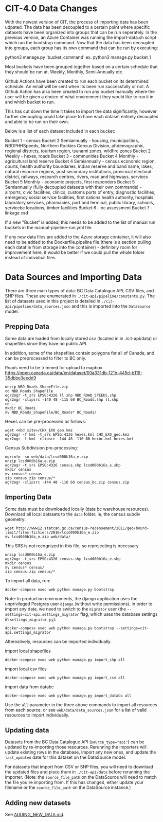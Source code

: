 # CIT-4.0 Data Changes
With the newest version of CIT, the process of importing data has been udpated. The data has been decoupled to a certain point where specific datasets have been organized into groups that can be run seperately. In the previous version, an Azure Container was running the import-data.sh script which ran the bootstrap command. Now that the data has been decoupled into groups, each group has its own command that can be run by executing:


python3 manage.py 'bucket_command' ex. python3 manage.py bucket_1

Most buckets have been grouped together based on a certain schedule that they should be run at. Weekly, Monthly, Semi-Annually etc.

Github Actions have been created to run each bucket on its determined schedule. An email will be sent when its been run successfully or not. A Github Action has also been created to run any bucket manually where the user will be given a choice of what environment they would like to run it in and which bucket to run.

This has cut down the time it takes to import the data significantly, however further decoupling could take place to have each dataset entirely decoupled and able to be run on their own.

Below is a list of each dataset included in each bucket:

Bucket 1 - census
Bucket 2 Semiannually - housing, municipalities, NBDPHHSpeeds, Northern Rockies Census Division, phdemographic, regional districts, tourism region, tsunami zones, wildfire zones
Bucket 2 Weekly - hexes, roads
Bucket 3 - communities
Bucket 4 Monthly - agricultural land reserve
Bucket 4 Semiannually - census economic region, courts, health authority boundaries, indian reserve and band name, lakes, natural resource regions, post secondary institutions, provincial electoral district, railways, research centres, rivers, road and highways, services
Bucket 5 Monthly - economic projects, first responders
Bucket 5 Semiannually (fully decoupled datasets with their own commands) - airports, civic facilities, clinics, customs ports of entry, diagnostic facilities, emergency social service facilities, first nations health authority, hospitals, laboratory services, pharmacies, port and terminal, public library, schools, servicebc locations, timber facilities
Bucket 6 - bc assessment
Bucket 7 - linkage csd

If a new "Bucket" is added, this needs to be added to the list of manual run buckets in the manual-pipeline-run.yml file.

If any new data files are added to the Azure storage container, it will also need to be added to the Dockerfile.pipeline file (there is a section pulling each datafile from storage into the container) - definitely room for improvement here, it would be better if we could pull the whole folder instead of individual files.

# Data Sources and Importing Data

There are three main types of data: BC Data Catalogue API, CSV files, and SHP files. These are enumerated in `./cit-api/pipeline/constants.py`. The list of datasets used in this project is detailed in `./cit-api/pipeline/data_sources.json` and this is imported into the `DataSource` model.

## Prepping Data

Some data are loaded from locally stored csv (located in in ./cit-api/data) or shapefiles since they have no public API.

In addition, some of the shapefiles contain polygons for all of Canada, and can be preprocessed to filter to BC only.

Roads need to be trimmed for upload to mapbox.
https://open.canada.ca/data/en/dataset/00a331db-121b-445d-b119-35dbbe3eedd9

```
unzip NBD_Roads_ShapeFile.zip
cd NBD_Roads_ShapeFile
ogr2ogr -t_srs EPSG:4326 ll.shp NBD_ROAD_SPEEDS.shp
ogr2ogr -clipsrc -140 48 -115 60 BC_Roads.shp ll.shp
cd ..
mkdir BC_Roads
mv NBD_Roads_ShapeFile/BC_Roads* BC_Roads/
```

Hexes can be pre-processed as follows:

```
wget <nbd site>/CHX_EXO_geo.kmz
ogr2ogr -f kml -t_srs EPSG:4326 hexes.kml CHX_EXO_geo.kmz
ogr2ogr -f kml -clipsrc -144 48 -110 60 hexbc.kml hexes.kml
```

Census Subdivision pre-processing:

```
ogrinfo -so web/data/lcsd000b16a_e.zip
unzip lcsd000b16a_e.zip
ogr2ogr -t_srs EPSG:4326 census.shp lcsd000b16a_e.shp
mkdir census
mv census* census
zip census.zip census/*
ogr2ogr -clipsrc -144 48 -110 60 census_bc.zip census.zip
```

## Importing Data

Some data must be downloaded locally (data bc warehouse resources). Download all local datasets to the `data` folder. ie, the census subdiv geometry:

```
wget http://www12.statcan.gc.ca/census-recensement/2011/geo/bound-limit/files-fichiers/2016/lcsd000b16a_e.zip
mv lcsd000b16a_e.zip web/data/
```

This SRS is not recognized in this file, so reprojecting is necessary.

```
unzip lcsd000b16a_e.zip
ogr2ogr -t_srs EPSG:4326 census.shp lcsd000b16a_e.shp
mkdir census
mv census* census/
zip census.zip census/*
```

To import all data, run:

```
docker-compose exec web python manage.py bootstrap
```

Note: In production environments, the django application uses the unprivileged Postgres user `django` (without write permissions). In order to import any data, we need to switch to the `migrator` user (the `--settings=cit-api.settings_migrator` flag, which uses the database settings in `settings_migrator.py`):

```
docker-compose exec web python manage.py bootstrap --settings=cit-api.settings_migrator
```

Alternatively, resources can be imported individually.

import local shapefiles

```
docker-compose exec web python manage.py import_shp all
```

import local csv files

```
docker-compose exec web python manage.py import_csv all
```

import data from databc

```
docker-compose exec web python manage.py import_databc all
```

Use the `all` parameter in the three above commands to import all resources from each source, or see `web/data/data_sources.json` for a list of valid resources to import individually.

## Updating data

Datasets from the BC Data Catalogue API (`source_type="api"`) can be updated by re-importing those resources. Rerunning the importers will update existing rows in the database, import any new ones, and update the `last_updated` date for this dataset on the DataSource model.

For datasets that import from CSV or SHP files, you will need to download the updated files and place them in `./cit-api/data` before rerunning the importer. (Note: the `source_file_path` on the DataSource will need to match the file you're importing from. If this has changed, either update your filename or the `source_file_path` on the DataSource instance.)

## Adding new datasets

See [ADDING_NEW_DATA.md](ADDING_NEW_DATA.md).
